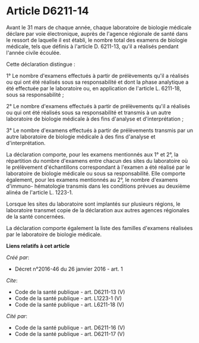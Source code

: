 # Article D6211-14

Avant le 31 mars de chaque année, chaque laboratoire de biologie médicale déclare par voie électronique, auprès de l'agence
régionale de santé dans le ressort de laquelle il est établi, le nombre total des examens de biologie médicale, tels que
définis à l'article D. 6211-13, qu'il a réalisés pendant l'année civile écoulée. 

Cette déclaration distingue : 

1° Le nombre d'examens effectués à partir de prélèvements qu'il a réalisés ou qui ont été réalisés sous sa responsabilité et
dont la phase analytique a été effectuée par le laboratoire ou, en application de l'article L. 6211-18, sous sa
responsabilité ; 

2° Le nombre d'examens effectués à partir de prélèvements qu'il a réalisés ou qui ont été réalisés sous sa responsabilité et
transmis à un autre laboratoire de biologie médicale à des fins d'analyse et d'interprétation ; 

3° Le nombre d'examens effectués à partir de prélèvements transmis par un autre laboratoire de biologie médicale à des fins
d'analyse et d'interprétation. 

La déclaration comporte, pour les examens mentionnés aux 1° et 2°, la répartition du nombre d'examens entre chacun des sites
du laboratoire où le prélèvement d'échantillons correspondant à l'examen a été réalisé par le laboratoire de biologie
médicale ou sous sa responsabilité. Elle comporte également, pour les examens mentionnés au 2°, le nombre d'examens d'immuno-
hématologie transmis dans les conditions prévues au deuxième alinéa de l'article L. 1223-1. 

Lorsque les sites du laboratoire sont implantés sur plusieurs régions, le laboratoire transmet copie de la déclaration aux
autres agences régionales de la santé concernées. 

La déclaration comporte également la liste des familles d'examens réalisées par le laboratoire de biologie médicale.

**Liens relatifs à cet article**

_Créé par_:

  - Décret n°2016-46 du 26 janvier 2016 - art. 1

_Cite_:

  - Code de la santé publique - art. D6211-13 (V)
  - Code de la santé publique - art. L1223-1 (V)
  - Code de la santé publique - art. L6211-18 (V)

_Cité par_:

  - Code de la santé publique - art. D6211-16 (V)
  - Code de la santé publique - art. D6211-17 (V)
